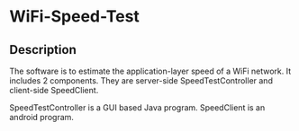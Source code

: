 # WiFi-Speed-Test


## Description 
The software is to estimate the application-layer speed of a WiFi network.
It includes 2 components.
They are server-side SpeedTestController and client-side SpeedClient.

SpeedTestController is a GUI based Java program.
SpeedClient is an android program.
